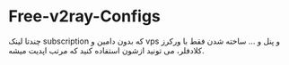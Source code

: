 # Free-v2ray-Configs
چندتا لینک subscription که بدون دامین و vps و پنل و ... ساخته شدن فقط با ورکرز کلادفلر، می تونید ازشون استفاده کنید که مرتب اپدیت میشه.

